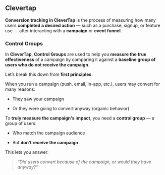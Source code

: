 ## Clevertap
**Conversion tracking in CleverTap** is the process of measuring how many users **completed a desired action** — such as a purchase, signup, or feature use — after interacting with a **campaign** or **event funnel**.

### Control Groups
In **CleverTap**, **Control Groups** are used to help you **measure the true effectiveness** of a campaign by comparing it against a **baseline group of users who do not receive the campaign**.

Let’s break this down from **first principles**.

When you run a campaign (push, email, in-app, etc.), users may convert for many reasons:

- They saw your campaign
    
- Or they were going to convert anyway (organic behavior)
    

To **truly measure the campaign's impact**, you need a **control group** — a group of users:

- Who match the campaign audience
    
- But **don’t receive the campaign**
    

This lets you answer:

> _“Did users convert because of the campaign, or would they have anyway?”_